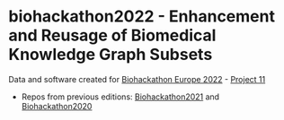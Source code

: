 # biohackathon2022 - Enhancement and Reusage of Biomedical Knowledge Graph Subsets

Data and software created for [Biohackathon Europe 2022](https://biohackathon-europe.org/) - [Project 11](https://github.com/elixir-europe/biohackathon-projects-2022/tree/main/11)

- Repos from previous editions: [Biohackathon2021](https://github.com/kg-subsetting/biohackathon2021) and [Biohackathon2020](https://github.com/kg-subsetting/biohackathon2020)